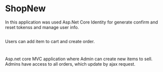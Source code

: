 # ShopNew
In this application was used Asp.Net Core Identity for generate confirm and reset tokenss and manage  user info. 
##
Users can add item to cart and create order.
# 
 Asp.net core MVC application where Admin can create new items to sell. Admins have access to all orders, which update by ajax request.
